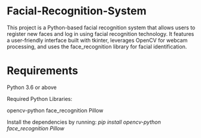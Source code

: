 # Facial-Recognition-System

This project is a Python-based facial recognition system that allows users to register new faces and log in using facial recognition technology. It features a user-friendly interface built with tkinter, leverages OpenCV for webcam processing, and uses the face_recognition library for facial identification.

# Requirements
Python 3.6 or above

Required Python Libraries:

opencv-python
face_recognition
Pillow

Install the dependencies by running:
_pip install opencv-python face_recognition Pillow_
